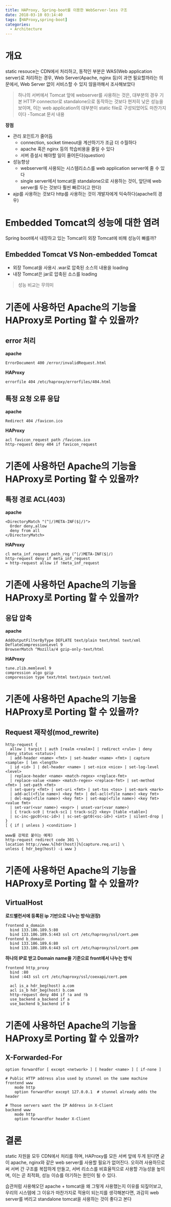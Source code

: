 ```yaml
---
title: HAProxy, Spring-boot를 이용한 WebServer-less 구조
date: 2018-03-10 03:14:40
tags: [HAProxy,spring-boot]
categories:
  - Architecture
---
```


# 개요

static resouce는 CDN에서 처리하고,
동적인 부분은 WAS(Web application server)로 처리하는 경우,
Web Server(Apache, nginx 등)이 과연 필요할까라는 의문에서,
Web Server 없이 서비스할 수 있지 않을까해서 조사해보았다

<!-- more -->

> 하나의 서버에서 Tomcat 앞에 webserver를 사용하는 것은, 대부분의 경우 기본 HTTP connector로 standalone으로 동작하는 것보다 현저히 낮은 성능을 보이며, 이는 web application의 대부분이 static file로 구성되었어도 마찬가지이다
> -Tomcat 문서 내용

**장점**
* 관리 포인트가 줄어듬
    * connection, socket timeout을 계산하기가 조금 더 수월하다
    * apache 혹은 nginx 등의 학습비용을 줄일 수 있다
    * 서버 증설시 해야할 일이 줄어든다(question)
* 성능향상
    * webserver에 사용되는 시스템리소스를 web application server에 줄 수 있다
    * single server에서 tomcat을 standalone으로 사용하는 것이, 앞단에 web server를 두는 것보다 훨씬 빠르다(고 한다)
* ajp를 사용하는 것보다 http를 사용하는 것이 개발자에게 익숙하다(apache의 경우)

# Embedded Tomcat의 성능에 대한 염려

Spring boot에서 내장하고 있는 Tomcat이 외장 Tomcat에 비해 성능이 빠를까?

## Embedded Tomcat VS Non-embedded Tomcat

- 외장 Tomcat을 사용시 .war로 압축된 소스의 내용을 loading
- 내장 Tomcat은 jar로 압축된 소스를 loading

> 성능 비교는 무의미

# 기존에 사용하던 Apache의 기능을 HAProxy로 Porting 할 수 있을까?

## error 처리

**apache**

```
ErrorDocument 400 /error/invalidRequest.html 
```

**HAProxy**

```
errorfile 404 /etc/haproxy/errorfiles/404.html
```

## 특정 요청 오류 응답

**apache**

```
Redirect 404 /favicon.ico
```

**HAProxy**

```
acl favicon_request path /favicon.ico
http-request deny 404 if favicon_request
```

# 기존에 사용하던 Apache의 기능을 HAProxy로 Porting 할 수 있을까?

## 특정 경로 ACL(403)

**apache**

```
<DirectoryMatch "(^|/)META-INF($|/)">
  Order deny,allow
  deny from all
</DirectoryMatch>
```

**HAProxy**

```
cl meta_inf_request path_reg (^|/)META-INF($|/)
http-request deny if meta_inf_request
= http-request allow if !meta_inf_request
```

# 기존에 사용하던 Apache의 기능을 HAProxy로 Porting 할 수 있을까?

## 응답 압축

**apache**

```
AddOutputFilterByType DEFLATE text/plain text/html text/xml
DeflateCompressionLevel 9
BrowserMatch ^Mozilla/4 gzip-only-text/html
```

**HAProxy**

```
tune.zlib.memlevel 9
compression algo gzip
comporession type text/html text/pain text/xml
```

# 기존에 사용하던 Apache의 기능을 HAProxy로 Porting 할 수 있을까?

## Request 재작성(mod_rewrite)

```
http-request {
  allow | tarpit | auth [realm <realm>] | redirect <rule> | deny [deny_status <status>]
  | add-header <name> <fmt> | set-header <name> <fmt> | capture <sample> [ len <length>
  | id <id> ] | del-header <name> | set-nice <nice> | set-log-level <level>
  | replace-header <name> <match-regex> <replace-fmt>
  | replace-value <name> <match-regex> <replace-fmt> | set-method <fmt> | set-path <fmt>
  | set-query <fmt> | set-uri <fmt> | set-tos <tos> | set-mark <mark>
  | add-acl(<file name>) <key fmt> | del-acl(<file name>) <key fmt>
  | del-map(<file name>) <key fmt> | set-map(<file name>) <key fmt> <value fmt>
  | set-var(<var name>) <expr> | unset-var(<var name>)
  | { track-sc0 | track-sc1 | track-sc2} <key> [table <table>]
  | sc-inc-gpc0(<sc-id>) | sc-set-gpt0(<sc-id>) <int> | silent-drop |
}
[ { if | unless } <condition> ]

www를 강제로 붙이는 예제)
http-request redirect code 301 \
location http://www.%[hdr(host)]%[capture.req.uri] \
unless { hdr_beg(host) -i www }
```

# 기존에 사용하던 Apache의 기능을 HAProxy로 Porting 할 수 있을까?

## VirtualHost

**로드밸런서에 등록된 ip 기반으로 나누는 방식(권장)**

```
frontend a_domain
  bind 133.186.189.5:80
  bind 133.186.189.5:443 ssl crt /etc/haproxy/ssl/cert.pem
frontend b_domain
  bind 133.186.189.6:80
  bind 133.186.189.6:443 ssl crt /etc/haproxy/ssl/cert.pem
```
 
**하나의 IP로 받고 Domain name을 기준으로 front에서 나누는 방식**

```
frontend http_proxy
  bind :80
  bind :443 ssl crt /etc/haproxy/ssl/coexapi/cert.pem
 
  acl is_a hdr_beg(host) a.com
  acl is_b hdr_beg(host) b.com
  http-request deny 404 if !a and !b
  use_backend a_backend if a
  use_backend b_backend if b
```

# 기존에 사용하던 Apache의 기능을 HAProxy로 Porting 할 수 있을까?

## X-Forwarded-For

```
option forwardfor [ except <network> ] [ header <name> ] [ if-none ]

# Public HTTP address also used by stunnel on the same machine
frontend www
    mode http
    option forwardfor except 127.0.0.1  # stunnel already adds the header

# Those servers want the IP Address in X-Client
backend www
    mode http
    option forwardfor header X-Client
```

# 결론

static 자원을 모두 CDN에서 처리를 하며, HAProxy를 모든 서버 앞에 두게 된다면
굳이 apache, nginx와 같은 web server를 사용할 필요가 없어진다.
오히려 사용하므로써 서버 간 구조를 복잡하게 만들고,
서버 리소스를 비효율적으로 사용할 가능성을 높이며,
이는 곧 최적화, 성능 이슈를 야기하는 원인이 될 수 있다.

습관처럼 사용해오던 apache + tomcat을 왜 그렇게 사용했는지 이유를 되짚어보고,
우리의 시스템에 그 이유가 마찬가지로 적용이 되는지를 생각해본다면,
과감히 web server를 버리고 standalone tomcat을 사용하는 것이 좋다고 본다